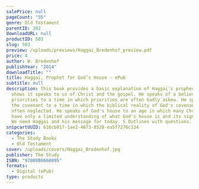 ```yaml
---
salePrice: null
pageCount: "55"
genre: Old Testament
parentID: 282
downloadURL: null
productID: 503
slug: 503
preview: /uploads/previews/Haggai_Bredenhof_preview.pdf
price: 4
author: W. Bredenhof
publishYear: "2014"
downloadTitle: ""
title: Haggai, Prophet for God’s House - ePub
subtitle: null
description: This book provides a basic explanation of Haggai's prophecy, and
  shows it speaks to us of Christ and the gospel. He speaks of a believer's
  priorities to a time in which priorities are often badly askew. He speaks of
  the covenant to a time in which the biblical reality of God's covenant is
  often neglected. He speaks of God's house to an age in which many Christians
  have only a limited understanding of what God's house is and its significance.
  We need Haggai and his message for today. 5 Outlines with questions.
snipcartUUID: 616cb017-1ae2-4073-8528-ea5f7276c134
categories:
  - The Study Books
  - Old Testament
cover: /uploads/covers/Haggai_Bredenhof.jpg
publisher: The Study
ISBN: "9780886660895"
formats:
  - Digital (ePub)
type: products
---
```

